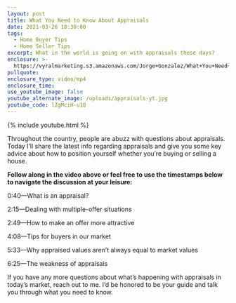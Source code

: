 ```yaml
---
layout: post
title: What You Need to Know About Appraisals
date: 2021-03-26 18:30:00
tags:
  - Home Buyer Tips
  - Home Seller Tips
excerpt: What in the world is going on with appraisals these days?
enclosure: >-
  https://vyralmarketing.s3.amazonaws.com/Jorge+Gonzalez/What+You+Need+to+Know+About+Appraisals.mp4
pullquote:
enclosure_type: video/mp4
enclosure_time:
use_youtube_image: false
youtube_alternate_image: /uploads/appraisals-yt.jpg
youtube_code: lZgMciH-u1Q
---
```

{% include youtube.html %}

Throughout the country, people are abuzz with questions about appraisals. Today I’ll share the latest info regarding appraisals and give you some key advice about how to position yourself whether you’re buying or selling a house.

**Follow along in the video above or feel free to use the timestamps below to navigate the discussion at your leisure:**

0:40—What is an appraisal?

2:15—Dealing with multiple-offer situations

2:49—How to make an offer more attractive

4:08—Tips for buyers in our market

5:33—Why appraised values aren’t always equal to market values

6:25—The weakness of appraisals

If you have any more questions about what’s happening with appraisals in today’s market, reach out to me. I’d be honored to be your guide and talk you through what you need to know.
